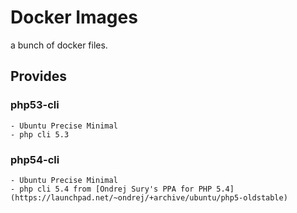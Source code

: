 Docker Images
=============
a bunch of docker files.    

Provides
--------
### php53-cli
    - Ubuntu Precise Minimal
    - php cli 5.3
    
### php54-cli
    - Ubuntu Precise Minimal
    - php cli 5.4 from [Ondrej Sury's PPA for PHP 5.4](https://launchpad.net/~ondrej/+archive/ubuntu/php5-oldstable)